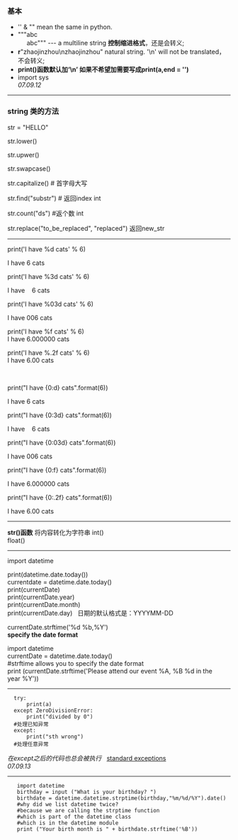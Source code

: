 ### 基本
* '' & "" mean the same in python.
* """abc  
      abc""" --- a multiline string **控制缩进格式**，还是会转义;
* **r**"zhaojinzhou\nzhaojinzhou" natural string. '\n' will not be translated，不会转义;
* **print()函数默认加‘\n’ 如果不希望加需要写成print(a,end = '')**
* import sys   
*07.09.12*  
-----  

### string 类的方法   
str = "HELLO"

str.lower()  

str.upwer()  

str.swapcase()  

str.capitalize() \# 首字母大写  

str.find("substr") \# 返回index int  

str.count("ds") #返个数 int  

str.replace("to_be_replaced", "replaced") 返回new_str  

-------
  print('I have %d cats' % 6)  
  
  I have 6 cats  
  
  print('I have %3d cats' % 6)  
  
  I have    6 cats  
  
  print('I have %03d cats' % 6)  

  I have 006 cats  

  print('I have %f cats' % 6)  
  I have 6.000000 cats  

  print('I have %.2f cats' % 6)    
  I have 6.00 cats

  

 
 
 
  
  print("I have {0:d} cats".format(6)) 

  
  
  I have 6 cats

  
 
 
  
  print("I have {0:3d} cats".format(6)) 

  
  
  I have    6 cats

  
 
 
  
  print("I have {0:03d} cats".format(6)) 

  
  
  I have 006 cats

  
 
 
  
  print("I have {0:f} cats".format(6)) 

  
  
  I have 6.000000 cats

  
 
 
  
  print("I have {0:.2f} cats".format(6))   
  
I have 6.00 cats  

----  

**str()函数** 将内容转化为字符串 
int()  
float()  

----  
import datetime  

print(datetime.date.today())  
currentdate = datetime.date.today()  
print(currentDate)  
print(currentDate.year)  
print(currentDate.month)  
print(currentDate.day)  
日期的默认格式是：YYYYMM-DD  


currentDate.strftime('%d %b,%Y')  
**specify the date format**

import datetime   
currentDate = datetime.date.today()   
#strftime allows you to specify the date format   
print (currentDate.strftime('Please attend our event %A, %B %d in the year %Y'))  

----

      try:  
          print(a)  
      except ZeroDivisionError:  
          print("divided by 0")  
      #处理已知异常  
      except:  
          print("sth wrong")  
      #处理任意异常  
      
*在except之后的代码也总会被执行*  
[standard exceptions](https://docs.python.org/3/c-api/exceptions.html#standard-exceptions)  
*07.09.13*  

----  

       import datetime 
       birthday = input ("What is your birthday? ") 
       birthdate = datetime.datetime.strptime(birthday,"%m/%d/%Y").date() 
       #why did we list datetime twice?  
       #because we are calling the strptime function 
       #which is part of the datetime class  
       #which is in the datetime module 
       print ("Your birth month is " + birthdate.strftime('%B')) 



